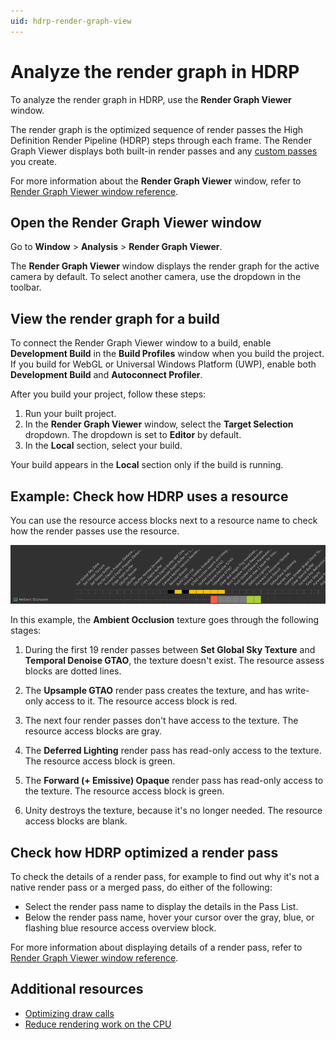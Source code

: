 ```yaml
---
uid: hdrp-render-graph-view
---
```

# Analyze the render graph in HDRP

To analyze the render graph in HDRP, use the **Render Graph Viewer** window. 

The render graph is the optimized sequence of render passes the High Definition Render Pipeline (HDRP) steps through each frame. The Render Graph Viewer displays both built-in render passes and any [custom passes](Custom-Pass.md) you create.

For more information about the **Render Graph Viewer** window, refer to [Render Graph Viewer window reference](render-graph-viewer-reference.md).

## Open the Render Graph Viewer window

Go to **Window** > **Analysis** > **Render Graph Viewer**.

The **Render Graph Viewer** window displays the render graph for the active camera by default. To select another camera, use the dropdown in the toolbar.

<a name="built-project"></a>
## View the render graph for a build

To connect the Render Graph Viewer window to a build, enable **Development Build** in the **Build Profiles** window when you build the project. If you build for WebGL or Universal Windows Platform (UWP), enable both **Development Build** and **Autoconnect Profiler**.

After you build your project, follow these steps:

1. Run your built project.
2. In the **Render Graph Viewer** window, select the **Target Selection** dropdown. The dropdown is set to **Editor** by default.
3. In the **Local** section, select your build.

Your build appears in the **Local** section only if the build is running.

## Example: Check how HDRP uses a resource

You can use the resource access blocks next to a resource name to check how the render passes use the resource.

![Render Graph Viewer example](Images/render-graph-viewer-hdrp.png)

In this example, the **Ambient Occlusion** texture goes through the following stages:

1. During the first 19 render passes between **Set Global Sky Texture** and **Temporal Denoise GTAO**, the texture doesn't exist. The resource assess blocks are dotted lines.

2. The **Upsample GTAO** render pass creates the texture, and has write-only access to it. The resource access block is red.
    
3. The next four render passes don't have access to the texture. The resource access blocks are gray.

4. The **Deferred Lighting** render pass has read-only access to the texture. The resource access block is green.

6. The **Forward (+ Emissive) Opaque** render pass has read-only access to the texture. The resource access block is green.

7. Unity destroys the texture, because it's no longer needed. The resource access blocks are blank.

## Check how HDRP optimized a render pass

To check the details of a render pass, for example to find out why it's not a native render pass or a merged pass, do either of the following:

- Select the render pass name to display the details in the Pass List.
- Below the render pass name, hover your cursor over the gray, blue, or flashing blue resource access overview block.

For more information about displaying details of a render pass, refer to [Render Graph Viewer window reference](render-graph-viewer-reference.md).

## Additional resources

- [Optimizing draw calls](reduce-draw-calls-landing-hdrp.md)
- [Reduce rendering work on the CPU](reduce-rendering-work-on-cpu.md)
